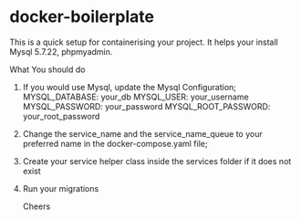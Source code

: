 # docker-boilerplate

This is a quick setup for containerising your project. It helps your install Mysql 5.7.22, phpmyadmin.

What You should do

1. If you would use Mysql, update the Mysql Configuration;
   MYSQL_DATABASE: your_db
   MYSQL_USER: your_username
   MYSQL_PASSWORD: your_password
   MYSQL_ROOT_PASSWORD: your_root_password

2. Change the service_name and the service_name_queue to your preferred name in the docker-compose.yaml file;
3. Create your service helper class inside the services folder if it does not exist
4. Run your migrations

    Cheers
